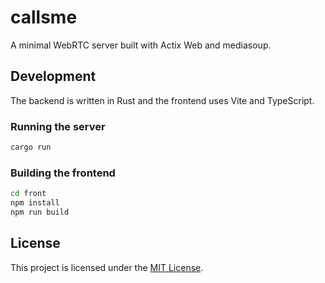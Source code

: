 # callsme

A minimal WebRTC server built with Actix Web and mediasoup.

## Development

The backend is written in Rust and the frontend uses Vite and TypeScript.

### Running the server

```sh
cargo run
```

### Building the frontend

```sh
cd front
npm install
npm run build
```

## License

This project is licensed under the [MIT License](LICENSE).
